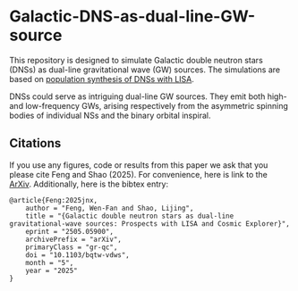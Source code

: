 # Galactic-DNS-as-dual-line-GW-source

This repository is designed to simulate Galactic double neutron stars (DNSs) as dual-line gravitational wave (GW) sources. The simulations are based on [population synthesis of DNSs with LISA](https://github.com/TomWagg/detecting-DCOs-in-LISA). 

DNSs could serve as intriguing dual-line GW sources. They emit both high- and low-frequency GWs, arising respectively from the asymmetric spinning bodies of individual NSs and the binary orbital inspiral.

## Citations
If you use any figures, code or results from this paper we ask that you please cite Feng and Shao (2025). For convenience, here is link to the [ArXiv](https://arxiv.org/abs/2505.05900). Additionally, here is the bibtex entry:
```
@article{Feng:2025jnx,
    author = "Feng, Wen-Fan and Shao, Lijing",
    title = "{Galactic double neutron stars as dual-line gravitational-wave sources: Prospects with LISA and Cosmic Explorer}",
    eprint = "2505.05900",
    archivePrefix = "arXiv",
    primaryClass = "gr-qc",
    doi = "10.1103/bqtw-vdws",
    month = "5",
    year = "2025"
}
```
